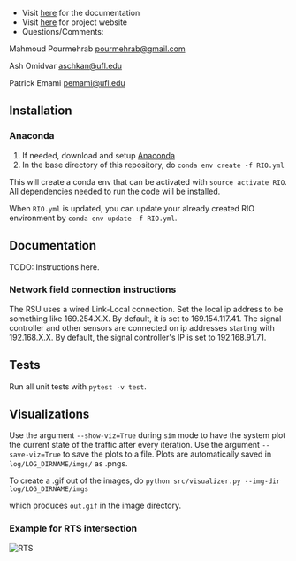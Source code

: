 * Visit [here](https://pourmehrab.github.io/RIO/) for the documentation
* Visit [here](http://avian.essie.ufl.edu/) for project website
* Questions/Comments:

Mahmoud Pourmehrab
[pourmehrab@gmail.com](mailto:pourmehrab@gmail.com)

Ash Omidvar
[aschkan@ufl.edu](mailto:aschkan@ufl.edu)

Patrick Emami
[pemami@ufl.edu](mailto:pemami@ufl.edu)

## Installation

### Anaconda

1. If needed, download and setup [Anaconda](https://docs.anaconda.com/anaconda/install/)
2. In the base directory of this repository, do `conda env create -f RIO.yml`

This will create a conda env that can be activated with `source activate RIO`. All dependencies needed to run the code will be installed.

When `RIO.yml` is updated, you can update your already created RIO environment by `conda env update -f RIO.yml`.

## Documentation

TODO: Instructions here. 

### Network field connection instructions

The RSU uses a wired Link-Local connection. Set the local ip address to be something like 169.254.X.X. By default, it is set to 169.154.117.41.
The signal controller and other sensors are connected on ip addresses starting with 192.168.X.X. By default, the signal controller's IP
is set to 192.168.91.71.

## Tests

Run all unit tests with `pytest -v test`.

## Visualizations

Use the argument `--show-viz=True` during `sim` mode to have the system plot the current state of the traffic after every iteration. Use the argument `--save-viz=True` to save the plots to a file. Plots are automatically saved in `log/LOG_DIRNAME/imgs/` as .pngs.

To create a .gif out of the images, do `python src/visualizer.py --img-dir log/LOG_DIRNAME/imgs`

which produces `out.gif` in the image directory.

### Example for RTS intersection

![RTS](examples/out.gif)



